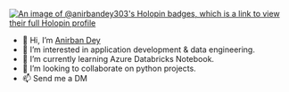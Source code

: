 [![An image of @anirbandey303's Holopin badges, which is a link to view their full Holopin profile](https://holopin.me/anirbandey303)](https://holopin.io/@anirbandey303)

- 👋 Hi, I’m [Anirban Dey](https://twitter.com/_anirbandey_)
- 👀 I’m interested in application development & data engineering.
- 🌱 I’m currently learning Azure Databricks Notebook.
- 💞️ I’m looking to collaborate on python projects.
- 📫 Send me a DM

<!---
anirbandey303/anirbandey303 is a ✨ special ✨ repository because its `README.md` (this file) appears on your GitHub profile.
You can click the Preview link to take a look at your changes.
--->

